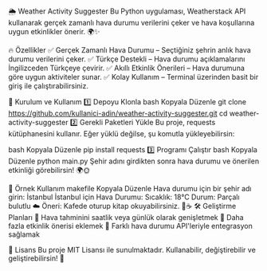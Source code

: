 🌦 Weather Activity Suggester
Bu Python uygulaması, Weatherstack API kullanarak gerçek zamanlı hava durumu verilerini çeker ve hava koşullarına uygun etkinlikler önerir. 🌍✨

🔥 Özellikler
✅ Gerçek Zamanlı Hava Durumu – Seçtiğiniz şehrin anlık hava durumu verilerini çeker.
✅ Türkçe Destekli – Hava durumu açıklamalarını İngilizceden Türkçeye çevirir.
✅ Akıllı Etkinlik Önerileri – Hava durumuna göre uygun aktiviteler sunar.
✅ Kolay Kullanım – Terminal üzerinden basit bir giriş ile çalıştırabilirsiniz.

🚀 Kurulum ve Kullanım
1️⃣ Depoyu Klonla
bash
Kopyala
Düzenle
git clone https://github.com/kullanici-adin/weather-activity-suggester.git
cd weather-activity-suggester
2️⃣ Gerekli Paketleri Yükle
Bu proje, requests kütüphanesini kullanır. Eğer yüklü değilse, şu komutla yükleyebilirsin:

bash
Kopyala
Düzenle
pip install requests
3️⃣ Programı Çalıştır
bash
Kopyala
Düzenle
python main.py
Şehir adını girdikten sonra hava durumu ve önerilen etkinliği görebilirsin! 🌍🌞

🎯 Örnek Kullanım
makefile
Kopyala
Düzenle
Hava durumu için bir şehir adı girin: İstanbul
İstanbul için Hava Durumu:
Sıcaklık: 18°C
Durum: Parçalı bulutlu ☁️
Öneri: Kafede oturup kitap okuyabilirsiniz. 📖☕
🛠 Geliştirme Planları
🔹 Hava tahminini saatlik veya günlük olarak genişletmek
🔹 Daha fazla etkinlik önerisi eklemek
🔹 Farklı hava durumu API'leriyle entegrasyon sağlamak

📜 Lisans
Bu proje MIT Lisansı ile sunulmaktadır. Kullanabilir, değiştirebilir ve geliştirebilirsin! 🚀
